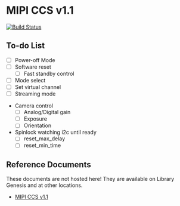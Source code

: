 # MIPI CCS v1.1

[![Build Status](https://travis-ci.com/hdl-util/mipi-ccs.svg?branch=master)](https://travis-ci.com/hdl-util/mipi-ccs)

## To-do List

* [ ] Power-off Mode
* [ ] Software reset
  * [ ] Fast standby control
* [ ] Mode select
* [ ] Set virtual channel
* [ ] Streaming mode
* Camera control
  * [ ] Analog/Digital gain
  * [ ] Exposure
  * [ ] Orientation

* Spinlock watching i2c until ready
  * [ ] reset_max_delay
  * [ ] reset_min_time

## Reference Documents

These documents are not hosted here! They are available on Library Genesis and at other locations.

* [MIPI CCS v1.1](https://b-ok.cc/book/5437872/02a689)
